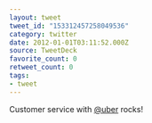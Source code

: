 ```yaml
---
layout: tweet
tweet_id: "153312457258049536"
category: twitter
date: 2012-01-01T03:11:52.000Z
source: TweetDeck
favorite_count: 0
retweet_count: 0
tags:
- tweet
---
```


Customer service with [@uber](https://twitter.com/@uber) rocks!
